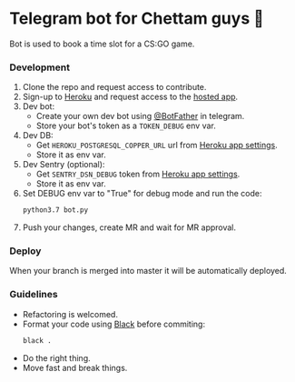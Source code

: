 # Telegram bot for Chettam guys 🔫

Bot is used to book a time slot for a CS:GO game.

### Development

1. Clone the repo and request access to contribute.
1. Sign-up to [Heroku](https://www.heroku.com/) and request access to the [hosted app](https://dashboard.heroku.com/apps/chettam-telegram-bot).
1. Dev bot:
    - Create your own dev bot using [@BotFather](https://t.me/BotFather) in telegram.
    - Store your bot's token as a `TOKEN_DEBUG` env var.
1. Dev DB:
    - Get `HEROKU_POSTGRESQL_COPPER_URL` url from [Heroku app settings](https://dashboard.heroku.com/apps/chettam-telegram-bot/settings).
    - Store it as env var.
1. Dev Sentry (optional):
    - Get `SENTRY_DSN_DEBUG` token from [Heroku app settings](https://dashboard.heroku.com/apps/chettam-telegram-bot/settings).
    - Store it as env var.
1. Set DEBUG env var to "True" for debug mode and run the code:
    ```bash
    python3.7 bot.py
    ```
1. Push your changes, create MR and wait for MR approval.

### Deploy

When your branch is merged into master it will be automatically deployed.

### Guidelines

- Refactoring is welcomed.
- Format your code using [Black](https://pypi.org/project/black/) before commiting:
    ```bash
    black .
    ```
- Do the right thing.
- Move fast and break things.
